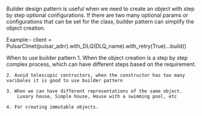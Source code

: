 Builder design pattern is useful when we need to create an object with step by step optional configurations. If there are two many optional params or configurations that can be set for the class, builder pattern can simplify the object creation.

Example:-
    client = PulsarClinet(pulsar_adrr).with_DLQ(DLQ_name).with_retry(True)...build()



When to use builder pattern
    1. When the object creation is a step by step complex process, which can have different steps based on the requirement.

    2. Avoid telescopic contructors, when the constructor has too many varibales it is good to use builder pattern

    3. When we can have different representations of the same object.
        Luxary house, Simple house, House with a swimming pool, etc
    
    4. For creating immutable objects.